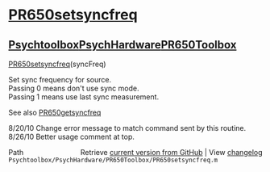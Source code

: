 # [PR650setsyncfreq](PR650setsyncfreq)
## [Psychtoolbox](Psychtoolbox)[PsychHardware](PsychHardware)[PR650Toolbox](PR650Toolbox)

[PR650setsyncfreq](PR650setsyncfreq)(syncFreq)  
  
Set sync frequency for source.  
  Passing 0 means don't use sync mode.  
  Passing 1 means use last sync measurement.  
  
See also [PR650getsyncfreq](PR650getsyncfreq)  
  
8/20/10  Change error message to match command sent by this routine.  
8/26/10  Better usage comment at top.  




<div class="code_header" style="text-align:right;">
  <span style="float:left;">Path&nbsp;&nbsp;</span> <span class="counter">Retrieve <a href=
  "https://raw.github.com/Psychtoolbox-3/Psychtoolbox-3/beta/Psychtoolbox/PsychHardware/PR650Toolbox/PR650setsyncfreq.m">current version from GitHub</a> | View <a href=
  "https://github.com/Psychtoolbox-3/Psychtoolbox-3/commits/beta/Psychtoolbox/PsychHardware/PR650Toolbox/PR650setsyncfreq.m">changelog</a></span>
</div>
<div class="code">
  <code>Psychtoolbox/PsychHardware/PR650Toolbox/PR650setsyncfreq.m</code>
</div>

